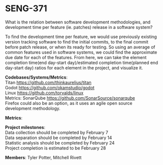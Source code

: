 # SENG-371
What is the relation between software development methodologies, and development time per feature (ie. patches) release in a software system?

To find the development time per feature, we would use previously existing version tracking software to find the initial commits, to the final commit before patch release, or when its ready for testing. So using an average of common features used in software systems, we could find the approximate due date for each of the features. From here, we can take the element completion time(end day-start day)/estimated completion time(planned end day-start day) ratios for each element in the project, and visualize it.

<b>Codebases/Systems/Metrics</b>:<br>
Titan	https://github.com/thinkaurelius/titan<br>
Godot	https://github.com/okamstudio/godot<br>
Linux	https://github.com/torvalds/linux<br>
Metrics:
SonarQube https://github.com/SonarSource/sonarqube<br>
Firefox could also be an option, as it uses an agile open source development methodology.

<b>Metrics</b>:<br>


<b>Project milestones</b>:<br>
Data collection should be completed by February 7<br>
Data separation should be completed by February 14<br>
Statistic analysis should be completed by February 24<br>
Project completion is estimated to be February 28<br>

<b>Members</b>:
Tyler Potter,
Mitchell Rivett
